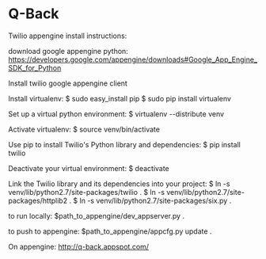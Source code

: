 Q-Back
======

Twilio appengine install instructions:


download google appengine python: https://developers.google.com/appengine/downloads#Google_App_Engine_SDK_for_Python

Install twilio google appengine client

Install virtualenv:
$ sudo easy_install pip
$ sudo pip install virtualenv

Set up a virtual python environment:
$ virtualenv --distribute venv

Activate virtualenv:
$ source venv/bin/activate

Use pip to install Twilio's Python library and dependencies:
$ pip install twilio

Deactivate your virtual environment:
$ deactivate

Link the Twilio library and its dependencies into your project:
$ ln -s venv/lib/python2.7/site-packages/twilio .
$ ln -s venv/lib/python2.7/site-packages/httplib2 .
$ ln -s venv/lib/python2.7/site-packages/six.py .


to run locally:
$path_to_appengine/dev_appserver.py .

to push to appengine:
$path_to_appengine/appcfg.py update .

On appengine:
http://q-back.appspot.com/

